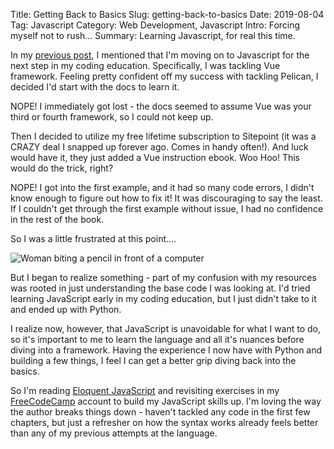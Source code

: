 Title: Getting Back to Basics
Slug: getting-back-to-basics
Date: 2019-08-04
Tag: Javascript
Category: Web Development, Javascript
Intro: Forcing myself not to rush...
Summary: Learning Javascript, for real this time.

In my [previous post]({filename}/blog/grand-relaunch.md), I mentioned that I'm moving on to Javascript for the next step in my coding education. Specifically, I was tackling Vue framework. Feeling pretty confident off my success with tackling Pelican, I decided I'd start with the docs to learn it.

NOPE! I immediately got lost - the docs seemed to assume Vue was your third or fourth framework, so I could not keep up.

Then I decided to utilize my free lifetime subscription to Sitepoint (it was a CRAZY deal I snapped up forever ago. Comes in handy often!). And luck would have it, they just added a Vue instruction ebook. Woo Hoo! This would do the trick, right?

NOPE! I got into the first example, and it had so many code errors, I didn't know enough to figure out how to fix it! It was discouraging to say the least. If I couldn't get through the first example without issue, I had no confidence in the rest of the book.

So I was a little frustrated at this point....

<img style="max-height:40rem;" class="img-fluid d-block mx-auto mb-3" src="{static}/images/woman-biting-pencil-computer.jpg" alt="Woman biting a pencil in front of a computer">

But I began to realize something - part of my confusion with my resources was rooted in just understanding the base code I was looking at. I'd tried learning JavaScript early in my coding education, but I just didn't take to it and ended up with Python.

I realize now, however, that JavaScript is unavoidable for what I want to do, so it's important to me to learn the language and all it's nuances before diving into a framework. Having the experience I now have with Python and building a few things, I feel I can get a better grip diving back into the basics.

So I'm reading [Eloquent JavaScript](https://eloquentjavascript.net/) and revisiting exercises in my [FreeCodeCamp](https://www.freecodecamp.org/) account to build my JavaScript skills up. I'm loving the way the author breaks things down - haven't tackled any code in the first few chapters, but just a refresher on how the syntax works already feels better than any of my previous attempts at the language.
